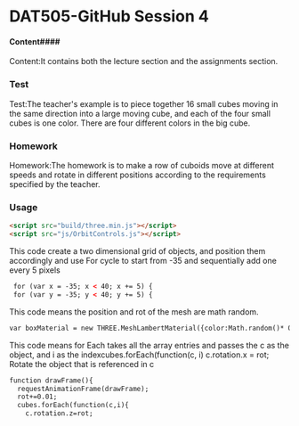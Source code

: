 # DAT505-GitHub Session 4
#### Content####
Content:It contains both the lecture section and the assignments section.
### Test ###
Test:The teacher's example is to piece together 16 small cubes moving in the same direction into a large moving cube, and each of the four small cubes is one color. There are four different colors in the big cube.
### Homework ###
Homework:The homework is to make a row of cuboids move at different speeds and rotate in different positions according to the requirements specified by the teacher.

### Usage ###

```html
<script src="build/three.min.js"></script>
<script src="js/OrbitControls.js"></script>
```
This code create a two dimensional grid of objects, and position them accordingly and use For cycle to start from -35 and sequentially add one every 5 pixels
```html
 for (var x = -35; x < 40; x += 5) {
 for (var y = -35; y < 40; y += 5) {
```


This code means the position and rot of the mesh are math random.
```html
var boxMaterial = new THREE.MeshLambertMaterial({color:Math.random()* 0xFFFFFF});
```

This code means for Each takes all the array entries and passes the c as the object, and i as the indexcubes.forEach(function(c, i)
c.rotation.x = rot; Rotate the object that is referenced in c
```html
function drawFrame(){
  requestAnimationFrame(drawFrame);
  rot+=0.01;
  cubes.forEach(function(c,i){
    c.rotation.z=rot;
```
